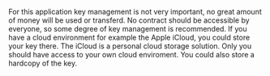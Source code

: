 For this application key management is not very important, no great amount of money will be used or transferd.
No contract should be accessible by everyone, so some degree of key management is recommended.
If you have a cloud environment for example the Apple iCloud, you could store your key there. The iCloud is a personal cloud storage solution.
Only you should have access to your own cloud enviroment. You could also store a hardcopy of the key.
